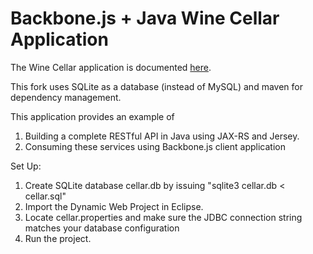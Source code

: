 # Backbone.js + Java Wine Cellar Application #

The Wine Cellar application is documented [here](http://coenraets.org).

This fork uses SQLite as a database (instead of MySQL) and maven for dependency
management.

This application provides an example of 
1. Building a complete RESTful API in Java using JAX-RS and Jersey.
2. Consuming these services using Backbone.js client application



Set Up:

1. Create SQLite database cellar.db by issuing "sqlite3 cellar.db < cellar.sql"
2. Import the Dynamic Web Project in Eclipse.
3. Locate cellar.properties and make sure the JDBC connection string matches your database configuration
4. Run the project.
